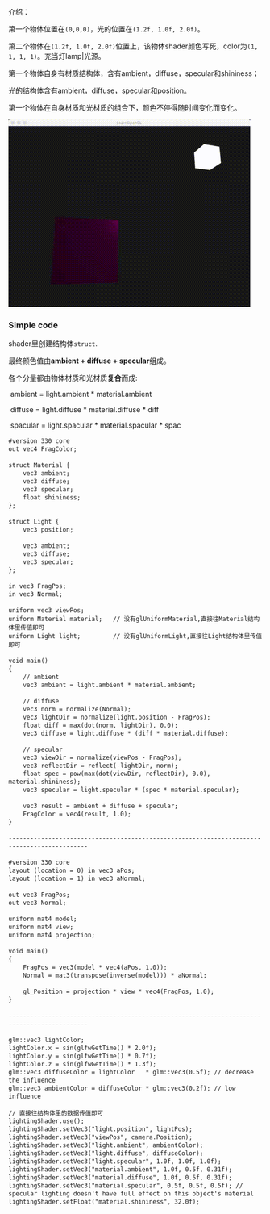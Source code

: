 介绍：

第一个物体位置在`(0,0,0)`，光的位置在`(1.2f, 1.0f, 2.0f)`。

第二个物体在`(1.2f, 1.0f, 2.0f)`位置上，该物体shader颜色写死，color为`(1, 1, 1, 1)`。充当灯lamp|光源。

第一个物体自身有材质结构体，含有ambient，diffuse，specular和shininess；

光的结构体含有ambient，diffuse，specular和position。

第一个物体在自身材质和光材质的组合下，颜色不停得随时间变化而变化。

![result](result.gif)



### Simple code

shader里创建结构体`struct`.

最终颜色值由**ambient + diffuse + specular**组成。

各个分量都由物体材质和光材质**复合**而成:

​	ambient = light.ambient * material.ambient

​	diffuse = light.diffuse * material.diffuse * diff

​	spacular = light.spacular * material.spacular * spac

```
#version 330 core
out vec4 FragColor;

struct Material {
    vec3 ambient;
    vec3 diffuse;
    vec3 specular;    
    float shininess;
}; 

struct Light {
    vec3 position;

    vec3 ambient;
    vec3 diffuse;
    vec3 specular;
};

in vec3 FragPos;  
in vec3 Normal;  
  
uniform vec3 viewPos;
uniform Material material;   // 没有glUniformMaterial,直接往Material结构体里传值即可
uniform Light light;         // 没有glUniformLight,直接往Light结构体里传值即可

void main()
{
    // ambient
    vec3 ambient = light.ambient * material.ambient;
  	
    // diffuse 
    vec3 norm = normalize(Normal);
    vec3 lightDir = normalize(light.position - FragPos);
    float diff = max(dot(norm, lightDir), 0.0);
    vec3 diffuse = light.diffuse * (diff * material.diffuse);
    
    // specular
    vec3 viewDir = normalize(viewPos - FragPos);
    vec3 reflectDir = reflect(-lightDir, norm);  
    float spec = pow(max(dot(viewDir, reflectDir), 0.0), material.shininess);
    vec3 specular = light.specular * (spec * material.specular);  
        
    vec3 result = ambient + diffuse + specular;
    FragColor = vec4(result, 1.0);
} 

--------------------------------------------------------------------------------------------

#version 330 core
layout (location = 0) in vec3 aPos;
layout (location = 1) in vec3 aNormal;

out vec3 FragPos;
out vec3 Normal;

uniform mat4 model;
uniform mat4 view;
uniform mat4 projection;

void main()
{
    FragPos = vec3(model * vec4(aPos, 1.0));
    Normal = mat3(transpose(inverse(model))) * aNormal;  
    
    gl_Position = projection * view * vec4(FragPos, 1.0);
}

--------------------------------------------------------------------------------------------

glm::vec3 lightColor;
lightColor.x = sin(glfwGetTime() * 2.0f);
lightColor.y = sin(glfwGetTime() * 0.7f);
lightColor.z = sin(glfwGetTime() * 1.3f);
glm::vec3 diffuseColor = lightColor   * glm::vec3(0.5f); // decrease the influence
glm::vec3 ambientColor = diffuseColor * glm::vec3(0.2f); // low influence

// 直接往结构体里的数据传值即可
lightingShader.use();
lightingShader.setVec3("light.position", lightPos);
lightingShader.setVec3("viewPos", camera.Position);
lightingShader.setVec3("light.ambient", ambientColor);
lightingShader.setVec3("light.diffuse", diffuseColor);
lightingShader.setVec3("light.specular", 1.0f, 1.0f, 1.0f);
lightingShader.setVec3("material.ambient", 1.0f, 0.5f, 0.31f);
lightingShader.setVec3("material.diffuse", 1.0f, 0.5f, 0.31f);
lightingShader.setVec3("material.specular", 0.5f, 0.5f, 0.5f); // specular lighting doesn't have full effect on this object's material
lightingShader.setFloat("material.shininess", 32.0f);
```